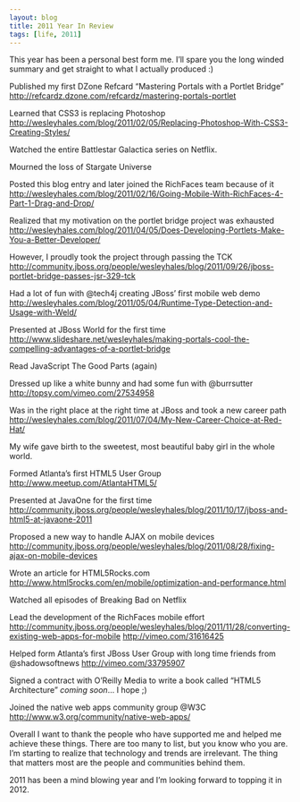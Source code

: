 ```yaml
---
layout: blog
title: 2011 Year In Review
tags: [life, 2011]
---
```

This year has been a personal best form me. I’ll spare you the long winded summary and get straight to what I actually produced :)  

Published my first DZone Refcard “Mastering Portals with a Portlet Bridge”
<http://refcardz.dzone.com/refcardz/mastering-portals-portlet>  

Learned that CSS3 is replacing Photoshop
<http://wesleyhales.com/blog/2011/02/05/Replacing-Photoshop-With-CSS3-Creating-Styles/>  

Watched the entire Battlestar Galactica series on Netflix.  

Mourned the loss of Stargate Universe  

Posted this blog entry and later joined the RichFaces team because of it
<http://wesleyhales.com/blog/2011/02/16/Going-Mobile-With-RichFaces-4-Part-1-Drag-and-Drop/>  

Realized that my motivation on the portlet bridge project was exhausted
<http://wesleyhales.com/blog/2011/04/05/Does-Developing-Portlets-Make-You-a-Better-Developer/>  

However, I proudly took the project through passing the TCK
<http://community.jboss.org/people/wesleyhales/blog/2011/09/26/jboss-portlet-bridge-passes-jsr-329-tck>  

Had a lot of fun with @tech4j creating JBoss’ first mobile web demo 
<http://wesleyhales.com/blog/2011/05/04/Runtime-Type-Detection-and-Usage-with-Weld/>  

Presented at JBoss World for the first time
<http://www.slideshare.net/wesleyhales/making-portals-cool-the-compelling-advantages-of-a-portlet-bridge>  

Read JavaScript The Good Parts (again)  

Dressed up like a white bunny and had some fun with @burrsutter
<http://topsy.com/vimeo.com/27534958>  

Was in the right place at the right time at JBoss and took a new career path
<http://wesleyhales.com/blog/2011/07/04/My-New-Career-Choice-at-Red-Hat/>  

My wife gave birth to the sweetest, most beautiful baby girl in the whole world.  

Formed Atlanta’s first HTML5 User Group
<http://www.meetup.com/AtlantaHTML5/>  

Presented at JavaOne for the first time
<http://community.jboss.org/people/wesleyhales/blog/2011/10/17/jboss-and-html5-at-javaone-2011>  

Proposed a new way to handle AJAX on mobile devices
<http://community.jboss.org/people/wesleyhales/blog/2011/08/28/fixing-ajax-on-mobile-devices>  

Wrote an article for HTML5Rocks.com
<http://www.html5rocks.com/en/mobile/optimization-and-performance.html>  

Watched all episodes of Breaking Bad on Netflix  

Lead the development of the RichFaces mobile effort
<http://community.jboss.org/people/wesleyhales/blog/2011/11/28/converting-existing-web-apps-for-mobile>
<http://vimeo.com/31616425>

Helped form Atlanta’s first JBoss User Group with long time friends from @shadowsoftnews
<http://vimeo.com/33795907>  

Signed a contract with O’Reilly Media to write a book called “HTML5 Architecture”
*coming soon*... I hope ;)  

Joined the native web apps community group @W3C
<http://www.w3.org/community/native-web-apps/>  
 
Overall I want to thank the people who have supported me and helped me achieve these things. There are too many to list, but you know who you are. I’m starting to realize that technology and trends are irrelevant. The thing that matters most are the people and communities behind them.  

2011 has been a mind blowing year and I’m looking forward to topping it in 2012.